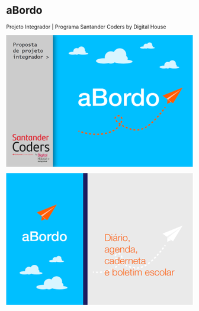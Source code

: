# aBordo

Projeto Integrador | Programa Santander Coders by Digital House

![](public/images/screenshot1.png)

![](public/images/screenshot2.png)
